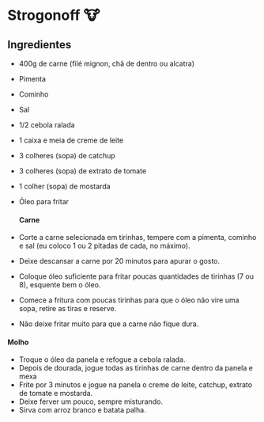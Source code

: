 #    Strogonoff    :cow:

## Ingredientes

 

- 400g de carne (filé mignon, chã de dentro ou alcatra)

- Pimenta

- Cominho

- Sal

- 1/2 cebola ralada

- 1 caixa e meia de creme de leite

- 3 colheres (sopa) de catchup

- 3 colheres (sopa) de extrato de tomate

- 1 colher (sopa) de mostarda

- Óleo para fritar

  

  #### Carne

- Corte a carne selecionada em tirinhas, tempere com a pimenta, cominho e sal (eu coloco 1 ou 2 pitadas de cada, no máximo).
- Deixe descansar a carne por 20 minutos para apurar o gosto.
- Coloque óleo suficiente para fritar poucas quantidades de tirinhas (7 ou 8), esquente bem o óleo.
- Comece a fritura com poucas tirinhas para que o óleo não vire uma sopa, retire as tiras e reserve.
- Não deixe fritar muito para que a carne não fique dura.

####  Molho

- Troque o óleo da panela e refogue a cebola ralada.
- Depois de dourada, jogue todas as tirinhas de carne dentro da panela e mexa
- Frite por 3 minutos e jogue na panela o creme de leite, catchup, extrato de tomate e mostarda.
- Deixe ferver um pouco, sempre misturando.
- Sirva com arroz branco e batata palha.